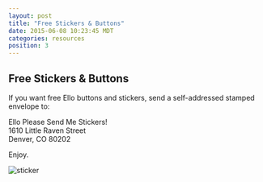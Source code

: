 ```yaml
---
layout: post
title: "Free Stickers & Buttons"
date: 2015-06-08 10:23:45 MDT
categories: resources
position: 3
---
```


## Free Stickers & Buttons

If you want free Ello buttons and stickers, send a self-addressed stamped envelope to:

Ello Please Send Me Stickers!<br>
1610 Little Raven Street<br>
Denver, CO 80202

Enjoy.

![sticker](https://d324imu86q1bqn.cloudfront.net/uploads/asset/attachment/2566781/ello-optimized-877f507d.jpg)
